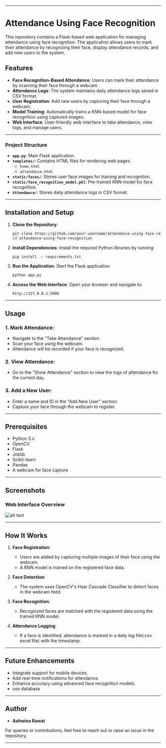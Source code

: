 
---

# Attendance Using Face Recognition

This repository contains a Flask-based web application for managing attendance using face recognition. The application allows users to mark their attendance by recognizing their face, display attendance records, and add new users to the system.

## Features

- **Face Recognition-Based Attendance**: Users can mark their attendance by scanning their face through a webcam.
- **Attendance Logs**: The system maintains daily attendance logs saved in CSV format.
- **User Registration**: Add new users by capturing their face through a webcam.
- **Model Training**: Automatically trains a KNN-based model for face recognition using captured images.
- **Web Interface**: User-friendly web interface to take attendance, view logs, and manage users.

---

### Project Structure

- **`app.py`**: Main Flask application.
- **`templates/`**: Contains HTML files for rendering web pages.
  - `home.html`
  - `attendance.html`
- **`static/faces/`**: Stores user face images for training and recognition.
- **`static/face_recognition_model.pkl`**: Pre-trained KNN model for face recognition.
- **`Attendance/`**: Stores daily attendance logs in CSV format.

---

## Installation and Setup

1. **Clone the Repository**:
   ```bash
   git clone https://github.com/your-username/attendance-using-face-recognition.git
   cd attendance-using-face-recognition
   ```

2. **Install Dependencies**:
   Install the required Python libraries by running:
   ```bash
   pip install -r requirements.txt
   ```

3. **Run the Application**:
   Start the Flask application:
   ```bash
   python app.py
   ```

4. **Access the Web Interface**:
   Open your browser and navigate to:
   ```
   http://127.0.0.1:5000
   ```

---

## Usage

### 1. **Mark Attendance**:
- Navigate to the "Take Attendance" section.
- Scan your face using the webcam.
- Attendance will be recorded if your face is recognized.

### 2. **View Attendance**:
- Go to the "Show Attendance" section to view the logs of attendance for the current day.

### 3. **Add a New User**:
- Enter a name and ID in the "Add New User" section.
- Capture your face through the webcam to register.

---

## Prerequisites

- Python 3.x
- OpenCV
- Flask
- Joblib
- Scikit-learn
- Pandas
- A webcam for face capture

---

## Screenshots

### Web Interface Overview
![alt text](image.png)

---

## How It Works

1. **Face Registration**:
   - Users are added by capturing multiple images of their face using the webcam.
   - A KNN model is trained on the registered face data.

2. **Face Detection**:
   - The system uses OpenCV's Haar Cascade Classifier to detect faces in the webcam feed.

3. **Face Recognition**:
   - Recognized faces are matched with the registered data using the trained KNN model.

4. **Attendance Logging**:
   - If a face is identified, attendance is marked in a daily log file(.csv excel file) with the timestamp.

---

## Future Enhancements

- Integrate support for mobile devices.
- Add real-time notifications for attendance.
- Enhance accuracy using advanced face recognition models.
- use database

---

## Author

- **Ashwina Rawat**

For queries or contributions, feel free to reach out or raise an issue in the repository.

---

